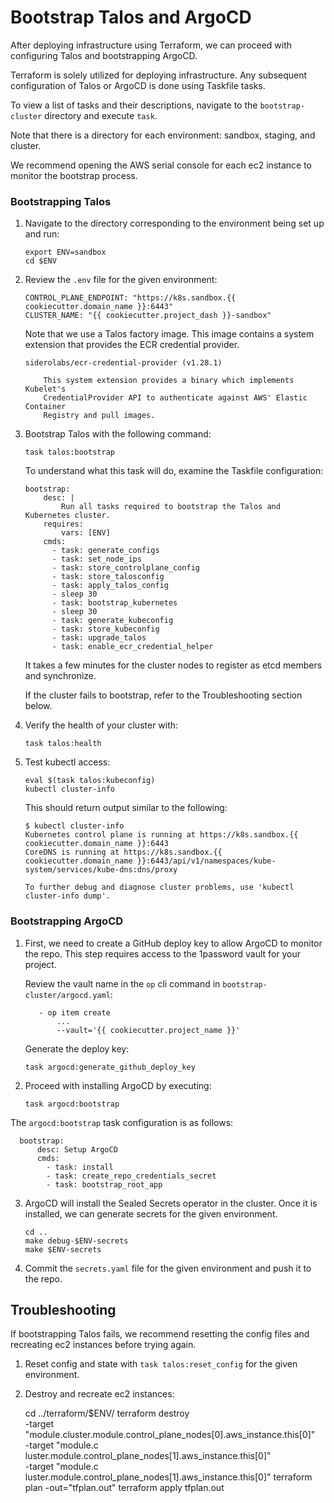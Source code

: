 # Bootstrap Talos and ArgoCD

After deploying infrastructure using Terraform, we can proceed with configuring
Talos and bootstrapping ArgoCD.

Terraform is solely utilized for deploying infrastructure. Any subsequent
configuration of Talos or ArgoCD is done using Taskfile tasks.

To view a list of tasks and their descriptions, navigate to the
`bootstrap-cluster` directory and execute `task`.

Note that there is a directory for each environment: sandbox, staging, and
cluster.

We recommend opening the AWS serial console for each ec2 instance to monitor the
bootstrap process.

### Bootstrapping Talos

1. Navigate to the directory corresponding to the environment being set up and
   run:

   ```shell
   export ENV=sandbox
   cd $ENV
   ```

2. Review the `.env` file for the given environment:

   ```shell
   CONTROL_PLANE_ENDPOINT: "https://k8s.sandbox.{{ cookiecutter.domain_name }}:6443"
   CLUSTER_NAME: "{{ cookiecutter.project_dash }}-sandbox"
   ```

   Note that we use a Talos factory image. This image contains a system
   extension that provides the ECR credential provider.

   ```
   siderolabs/ecr-credential-provider (v1.28.1)

       This system extension provides a binary which implements Kubelet's
       CredentialProvider API to authenticate against AWS' Elastic Container
       Registry and pull images.
   ```

3. Bootstrap Talos with the following command:

   ```
   task talos:bootstrap
   ```

   To understand what this task will do, examine the Taskfile configuration:

   ```
   bootstrap:
       desc: |
           Run all tasks required to bootstrap the Talos and Kubernetes cluster.
       requires:
           vars: [ENV]
       cmds:
         - task: generate_configs
         - task: set_node_ips
         - task: store_controlplane_config
         - task: store_talosconfig
         - task: apply_talos_config
         - sleep 30
         - task: bootstrap_kubernetes
         - sleep 30
         - task: generate_kubeconfig
         - task: store_kubeconfig
         - task: upgrade_talos
         - task: enable_ecr_credential_helper
   ```

   It takes a few minutes for the cluster nodes to register as etcd
   members and synchronize.

   If the cluster fails to bootstrap, refer to the Troubleshooting section
   below.

4. Verify the health of your cluster with:

   ```shell
   task talos:health
   ```

5. Test kubectl access:

   ```shell
   eval $(task talos:kubeconfig)
   kubectl cluster-info
   ```

   This should return output similar to the following:

   ```shell
   $ kubectl cluster-info
   Kubernetes control plane is running at https://k8s.sandbox.{{ cookiecutter.domain_name }}:6443
   CoreDNS is running at https://k8s.sandbox.{{ cookiecutter.domain_name }}:6443/api/v1/namespaces/kube-system/services/kube-dns:dns/proxy

   To further debug and diagnose cluster problems, use 'kubectl cluster-info dump'.
   ```

### Bootstrapping ArgoCD

1. First, we need to create a GitHub deploy key to allow ArgoCD to monitor the
   repo. This step requires access to the 1password vault for your project.

   Review the vault name in the `op` cli command in
   `bootstrap-cluster/argocd.yaml`:
   ```
      - op item create 
          ...
          --vault='{{ cookiecutter.project_name }}'
   ```

   Generate the deploy key:
   ```shell
   task argocd:generate_github_deploy_key
   ```

2. Proceed with installing ArgoCD by executing:

   ```shell
   task argocd:bootstrap
   ```

The `argocd:bootstrap` task configuration is as follows:

```
  bootstrap:
      desc: Setup ArgoCD
      cmds:
        - task: install
        - task: create_repo_credentials_secret
        - task: bootstrap_root_app
```

3. ArgoCD will install the Sealed Secrets operator in the cluster. Once it is
   installed, we can generate secrets for the given environment.

   ```shell
   cd ..
   make debug-$ENV-secrets
   make $ENV-secrets
   ```

4. Commit the `secrets.yaml` file for the given environment and push it to the
   repo.

## Troubleshooting

If bootstrapping Talos fails, we recommend resetting the config files and
recreating ec2 instances before trying again.

1. Reset config and state with `task talos:reset_config` for the given
   environment.

2. Destroy and recreate ec2 instances:

   cd ../terraform/$ENV/
   terraform destroy \
      -target "module.cluster.module.control_plane_nodes[0].aws_instance.this[0]" \
      -target "module.c luster.module.control_plane_nodes[1].aws_instance.this[0]" \
      -target "module.c luster.module.control_plane_nodes[1].aws_instance.this[0]"
   terraform plan -out="tfplan.out"
   terraform apply tfplan.out
